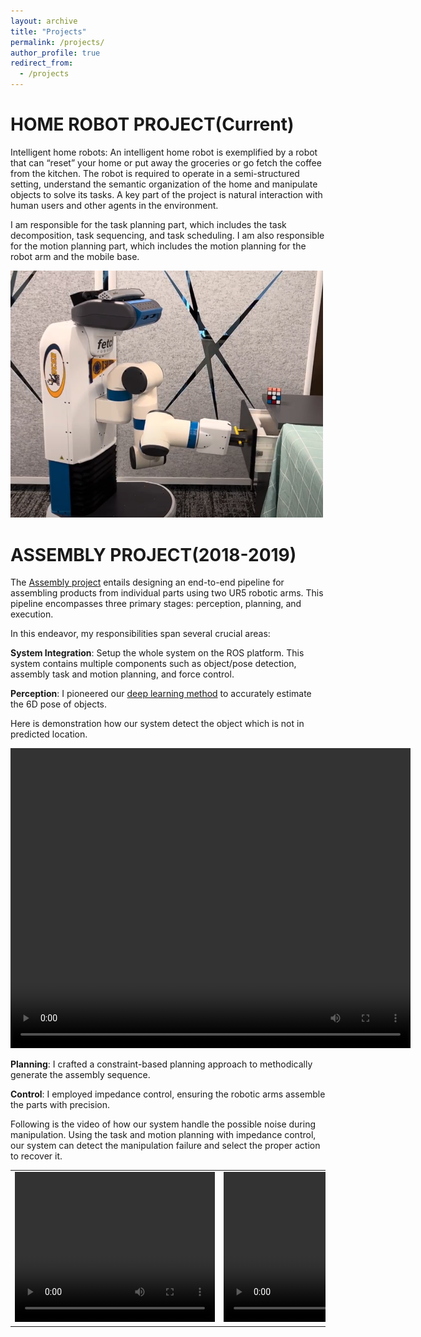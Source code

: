 ```yaml
---
layout: archive
title: "Projects"
permalink: /projects/
author_profile: true
redirect_from:
  - /projects
---
```


HOME ROBOT PROJECT(Current)
======
Intelligent home robots: An intelligent home robot is exemplified by a robot that can “reset” your home or put away the groceries or go fetch the coffee from the kitchen. The robot is required to operate in a semi-structured setting, understand the semantic organization of the home and manipulate objects to solve its tasks. A key part of the project is natural interaction with human users and other agents in the environment.

I am responsible for the task planning part, which includes the task decomposition, task sequencing, and task scheduling. I am also responsible for the motion planning part, which includes the motion planning for the robot arm and the mobile base.

<img src='/images/homerobot1.png' width="500">

ASSEMBLY PROJECT(2018-2019)
======
The [Assembly project](https://scholar.google.com/citations?view_op=view_citation&hl=en&user=qsb8eYwAAAAJ&citation_for_view=qsb8eYwAAAAJ:u-x6o8ySG0sC) entails designing an end-to-end pipeline for assembling products from individual parts using two UR5 robotic arms. This pipeline encompasses three primary stages: perception, planning, and execution.

In this endeavor, my responsibilities span several crucial areas:

<b>System Integration</b>: Setup the whole system on the ROS platform. This system contains multiple components such as object/pose detection, assembly task and motion planning, and force control.

<b>Perception</b>: I pioneered our [deep learning method](https://arxiv.org/pdf/2011.00372.pdf) to accurately estimate the 6D pose of objects.

Here is demonstration how our system detect the object which is not in predicted location.
<center>
    <video width="640" height="480" controls>
        <source src="/videos/object_detection.mp4" type="video/mp4">
    </video>
</center>

<b>Planning</b>: I crafted a constraint-based planning approach to methodically generate the assembly sequence.

<b>Control</b>: I employed impedance control, ensuring the robotic arms assemble the parts with precision.

Following is the video of how our system handle the possible noise during manipulation. Using the task and motion planning with impedance control, our system can detect the manipulation failure and select the proper action to recover it.

<div id="videoal">
<table>
    <tr>
        <td>
        <center>
            <video width="320" height="240" controls>
                <source src="/videos/assembly1.mp4" type="video/mp4">
            </video>
        </center>
       </td>
       <td>
         <center>
           <video width="320" height="240" controls>
              <source src="/videos/assembly2.mp4" type="video/mp4">
           </video>
          </center>
       </td>
       <td>
         <center>
           <video width="320" height="240" controls>
              <source src="/videos/assembly3.mp4" type="video/mp4">
           </video>
          </center>
       </td>
    </tr>
</table>
</div>

<!-- <center>
<video width="640" height="480" controls>
  <source src="/videos/assembly1.mp4" type="video/mp4">
</video>
</center> -->
<!-- 
<img src='/images/assembly1.png' width="500">
<img src='/images/assembly2.png' width="500">
<img src='/images/assembly3.png' width="500"> -->